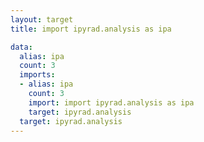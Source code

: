 ```yaml
---
layout: target
title: import ipyrad.analysis as ipa

data:
  alias: ipa
  count: 3
  imports:
  - alias: ipa
    count: 3
    import: import ipyrad.analysis as ipa
    target: ipyrad.analysis
  target: ipyrad.analysis
---
```


